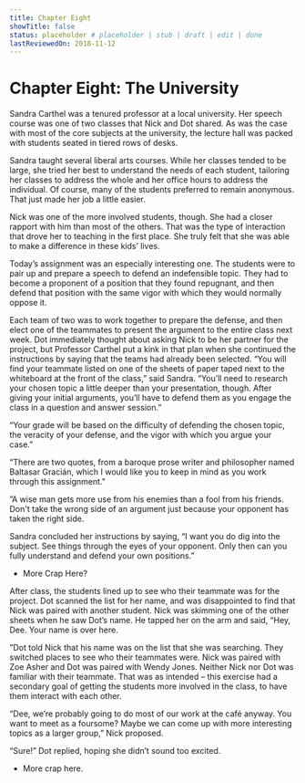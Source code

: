 ```yaml
---
title: Chapter Eight
showTitle: false
status: placeholder # placeholder | stub | draft | edit | done
lastReviewedOn: 2018-11-12
---
```


# Chapter Eight: The University

Sandra Carthel was a tenured professor at a local university. Her speech course was one of two classes that Nick and Dot shared. As was the case with most of the core subjects at the university, the lecture hall was packed with students seated in tiered rows of desks.

Sandra taught several liberal arts courses. While her classes tended to be large, she tried her best to understand the needs of each student, tailoring her classes to address the whole and her office hours to address the individual. Of course, many of the students preferred to remain anonymous. That just made her job a little easier.

Nick was one of the more involved students, though. She had a closer rapport with him than most of the others. That was the type of interaction that drove her to teaching in the first place. She truly felt that she was able to make a difference in these kids’ lives.

Today’s assignment was an especially interesting one. The students were to pair up and prepare a speech to defend an indefensible topic. They had to become a proponent of a position that they found repugnant, and then defend that position with the same vigor with which they would normally oppose it.

Each team of two was to work together to prepare the defense, and then elect one of the teammates to present the argument to the entire class next week. Dot immediately thought about asking Nick to be her partner for the project, but Professor Carthel put a kink in that plan when she continued the instructions by saying that the teams had already been selected. “You will find your teammate listed on one of the sheets of paper taped next to the whiteboard at the front of the class,” said Sandra. “You’ll need to research your chosen topic a little deeper than your presentation, though. After giving your initial arguments, you’ll have to defend them as you engage the class in a question and answer session.”

“Your grade will be based on the difficulty of defending the chosen topic, the veracity of your defense, and the vigor with which you argue your case.” 

“There are two quotes, from a baroque prose writer and philosopher named Baltasar Gracián, which I would like you to keep in mind as you work through this assignment."

”A wise man gets more use from his enemies than a fool from his friends. Don't take the wrong side of an argument just because your opponent has taken the right side.

Sandra concluded her instructions by saying, “I want you do dig into the subject. See things through the eyes of your opponent. Only then can you fully understand and defend your own positions.”

* More Crap Here?

After class, the students lined up to see who their teammate was for the project. Dot scanned the list for her name, and was disappointed to find that Nick was paired with another student. Nick was skimming one of the other sheets when he saw Dot’s name. He tapped her on the arm and said, “Hey, Dee. Your name is over here.

”Dot told Nick that his name was on the list that she was searching. They switched places to see who their teammates were. Nick was paired with Zoe Asher and Dot was paired with Wendy Jones. Neither Nick nor Dot was familiar with their teammate. That was as intended – this exercise had a secondary goal of getting the students more involved in the class, to have them interact with each other.

“Dee, we’re probably going to do most of our work at the café anyway. You want to meet as a foursome? Maybe we can come up with more interesting topics as a larger group,” Nick proposed.

“Sure!” Dot replied, hoping she didn’t sound too excited.

* More crap here.
